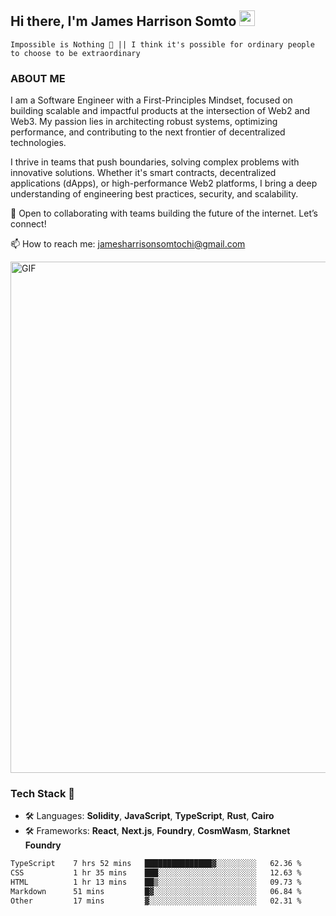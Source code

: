 ## Hi there, I'm James Harrison Somto <img src="https://media.giphy.com/media/hvRJCLFzcasrR4ia7z/giphy.gif" width="25px">

`Impossible is Nothing 🚀 || I think it's possible for ordinary people to choose to be extraordinary`

### ABOUT ME

I am a Software Engineer with a First-Principles Mindset, focused on building scalable and impactful products at the intersection of Web2 and Web3. My passion lies in architecting robust systems, optimizing performance, and contributing to the next frontier of decentralized technologies.

I thrive in teams that push boundaries, solving complex problems with innovative solutions. Whether it's smart contracts, decentralized applications (dApps), or high-performance Web2 platforms, I bring a deep understanding of engineering best practices, security, and scalability.

🚀 Open to collaborating with teams building the future of the internet. Let’s connect!

📫 How to reach me: jamesharrisonsomtochi@gmail.com
 
<img align="center" alt="GIF" src="https://github.com/Gapur/Gapur/blob/master/coding.gif?raw=true" width="818px" height="818px" />


### Tech Stack 🚀

- 🛠 Languages: **Solidity**, **JavaScript**, **TypeScript**, **Rust**, **Cairo**
- 🛠 Frameworks: **React**, **Next.js**, **Foundry**, **CosmWasm**, **Starknet Foundry**



<!--START_SECTION:waka-->

```txt
TypeScript    7 hrs 52 mins   ███████████████▓░░░░░░░░░   62.36 %
CSS           1 hr 35 mins    ███░░░░░░░░░░░░░░░░░░░░░░   12.63 %
HTML          1 hr 13 mins    ██▒░░░░░░░░░░░░░░░░░░░░░░   09.73 %
Markdown      51 mins         █▓░░░░░░░░░░░░░░░░░░░░░░░   06.84 %
Other         17 mins         ▓░░░░░░░░░░░░░░░░░░░░░░░░   02.31 %
```

<!--END_SECTION:waka-->
<br />
<br />
<br />







